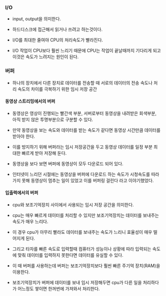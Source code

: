 ### I/O

* input, output을 의미한다.

* 하드디스크에 접근해서 읽거나 쓰려고 하는것이다.

* I/O를 최대한 줄여야 CPU의 처리속도가 빨라진다.

* I/O 작업이 CPU보다 훨씬 느리기 때문에 CPU는 작업이 끝날때까지 기다리게 되고 이것은 속도가 느려지는 원인이 된다.


### 버퍼

* 하나의 장치에서 다른 장치로 데이터를 전송할 때 서로의 데이터의 전송 속도나 처리 속도의 차이를 극복하기 위한 임시 저장 공간


#### 동영상 스트리밍에서의 버퍼

* 동영상은 영상이 진행되는 빨간색 부분, 서버로부터 동영상을 내려받은 회색부분, 아직 받지 않은 투명부분으로 구분할 수 있다.

* 만약 동영상을 보는 속도와 데이터를 받는 속도가 같다면 동영상 시간만큼 데이터를 받아야 한다.

* 이를 방지하기 위해 버퍼라는 임시 저장공간을 두고 동영상 데이터를 일정 부분 최대한 빠르게 받아 저장해 둔다.

* 동영상을 보다 보면 버퍼에 동영상이 모두 다운로드 되어 있다.

* 인터넷이 느리던 시절에는 동영상을 버퍼에 다운로드 하는 속도가 시청속도를 따라가지 못해 동영상이 멈추는 일이 있었고 이를 버퍼링 걸린다 라고 이야기했었다.


#### 입출력에서의 버퍼

* cpu와 보조기억장치 사이에서 사용되는 임시 저장 공간을 의미한다.

* cpu는 매우 빠르게 데이터를 처리할 수 있지만 보조기억장치는 데이터를 보내주는 속도가 매우 느리다.

* 이 경우 cpu가 아무리 빨라도 데이터를 보내주는 속도가 느리니 효율성이 매우 떨어지게 된다.

* 그리고 타자를 빠른 속도로 입력할때 컴퓨터가 성능이나 상황에 따라 입력되는 속도에 맞춰 데이터를 입력하지 못한다면 데이터를 유실할 수 있다.

* 이 때 버퍼를 사용하는데 버퍼는 보조기억장치보다 훨씬 빠른 주기억 장치(RAM)을 이용한다.

* 보조기억장치가 버퍼에 데이터를 보내 임시 저장해두면 cpu가 다른 일을 처리하다가 어느정도 쌓이면 한꺼번에 가져와서 처리한다.
